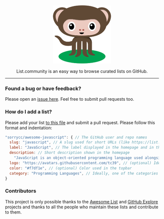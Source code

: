 <p align="center">
  <a href="https://list.community/">
    <img alt="Octomonkey welcomes you!" src="public/octomonkey.svg" width="190" height="190">
  </a>
</p>

<p align="center">
  List.community is an easy way to browse curated lists on GitHub.
</p>

---

### Found a bug or have feedback?

Please open an [issue here](https://github.com/listcommunity/support).
Feel free to submit pull requests too.

### How do I add a list?

Please add your list [to this file](https://github.com/listcommunity/support/blob/master/src/lists.js)
and submit a pull request. Please follow this format and indentation:

```js
"sorrycc/awesome-javascript": { // The GitHub user and repo names
  slug: "javascript", // A slug used for short URLs (like https://list.community/javascript)
  label: "JavaScript", // The label displayed in the homepage and in the page title
  description: // Short description shown in the homepage
    "JavaScript is an object-oriented programming language used alongside HTML and CSS to give functionality to web pages.",
  logo: "https://avatars.githubusercontent.com/tc39", // (optional) Ideally a GitHub avatar so that we can pass a `size` param
  color: "#f7df1e", // (optional) Color used in the topbar
  category: "Programming Languages", // Ideally, one of the categories from https://github.com/sindresorhus/awesome
}
```

### Contributors

This project is only possible thanks to the [Awesome List](https://github.com/sindresorhus/awesome)
and [GitHub Explore](https://github.com/github/explore) projects and thanks to all the people who maintain
these lists and contribute to them.
